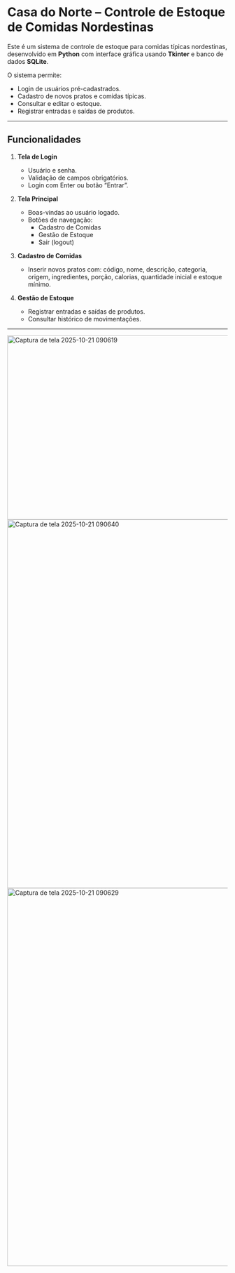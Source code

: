 # Casa do Norte – Controle de Estoque de Comidas Nordestinas

Este é um sistema de controle de estoque para comidas típicas nordestinas, desenvolvido em **Python** com interface gráfica usando **Tkinter** e banco de dados **SQLite**.

O sistema permite:  
- Login de usuários pré-cadastrados.  
- Cadastro de novos pratos e comidas típicas.  
- Consultar e editar o estoque.  
- Registrar entradas e saídas de produtos.  

---

## Funcionalidades

1. **Tela de Login**
   - Usuário e senha.
   - Validação de campos obrigatórios.
   - Login com Enter ou botão “Entrar”.
   
2. **Tela Principal**
   - Boas-vindas ao usuário logado.
   - Botões de navegação:
     - Cadastro de Comidas
     - Gestão de Estoque
     - Sair (logout)
   
3. **Cadastro de Comidas**
   - Inserir novos pratos com: código, nome, descrição, categoria, origem, ingredientes, porção, calorias, quantidade inicial e estoque mínimo.
   
4. **Gestão de Estoque**
   - Registrar entradas e saídas de produtos.
   - Consultar histórico de movimentações.

---

<img width="596" height="420" alt="Captura de tela 2025-10-21 090619" src="https://github.com/user-attachments/assets/472e8db0-71d1-4bc0-8722-a32acaf2648e" />
<img width="1477" height="840" alt="Captura de tela 2025-10-21 090640" src="https://github.com/user-attachments/assets/7810dbcb-815c-4dde-a3b5-72cbb8e917b8" />
<img width="1475" height="862" alt="Captura de tela 2025-10-21 090629" src="https://github.com/user-attachments/assets/7eec037c-6c98-4482-9d34-8c1d557db8d9" />



